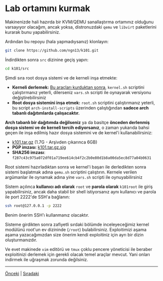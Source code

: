 # Lab ortamını kurmak 
Makinenizde hali hazırda bir KVM/QEMU sanallaştırma ortamınız olduğunu varsayıyor 
olacağım, ancak yoksa, distronuzdaki `qemu` ve `libvirt` paketlerini kurarak bunu yapabilirsiniz.

Ardından bu repoyu (hala yapmadıysanız) klonlayın:
```bash
git clone https://github.com/ngn13/k101.git
```
İndirdikten sonra `src` dizinine geçiş yapın:
```bash
cd k101/src
```
Şimdi sıra root dosya sistemi ve de kerneli inşa etmekte:
- **Kerneli derlemek:** [Bu araçları kurduktan sonra](https://www.kernel.org/doc/html/latest/process/changes.html), 
`kernel.sh` scriptini çalıştırmanız yeterli, dilerseniz `vars.sh` scripti ile oynayarak versiyonu değiştirebilirsiniz
- **Root dosya sistemini inşa etmek:** `root.sh` scriptini çalıştırmanız yeterli, bu script
`arch-install-scripts` üzerinden çalıştığından **sadece arch tabanlı dağıtımlarda çalışacaktır.**

**Arch tabanlı bir dağıtımda değilseniz** ya da basitçe **önceden derlenmiş dosya sistemi ve de kerneli
tercih ediyorsanız**, o zaman yukarıda bahsi geçen ile inşa edilmiş hazır dosya sistemini ve de
kernel'i kullanabilirsiniz:

- [k101.tar.gz](https://files.ngn.tf/p/k101.tar.gz) (1.7G - Arşivden çıkarınca 6GB)
- **PGP imzası**: [k101.tar.gz.sig](https://files.ngn.tf/p/k101.tar.gz.sig) 
- **SHA256 imzası**: `f287c43c975a072df01a719ee614cb4f2c2b0e80d1b8a00da5ec8d77a04b0631`

Root sistemi hazırladıktan sonra ve kernel'i başarı ile derledikten sonra sistemi başlatmak adına 
`qemu.sh` scriptini çalıştırın. Kernele verilen argümanlar ile oynamak adına yine `vars.sh` 
scripti ile oynuyabilirsiniz

Sistem açılınca **kullanıcı adı olarak** `root` ve **parola olarak** `k101root` ile giriş yapabilirsiniz,
ancak daha stabil bir shell istiyorsanız aynı kullanıcı ve parola ile port 2222'de SSH'a bağlanın:
```bash
ssh root@127.0.0.1 -p 2222
```
Benim önerim SSH'ı kullanmanız olacaktır. 

Sisteme girdikten sonra zafiyetli sırdaki bölümde inceleyeceğimiz kernel modülünü
root'un ev dizininde (`/root`) bulabilirsiniz. Exploitimizi aşama aşama yazacağımızdan size 
önerim kendi exploitiniz için ayrı bir dizin oluşturmanızdır.

Ve evet makinede `vim` editörü ve `tmux` çoklu pencere yöneticisi ile beraber exploitinizi 
derlemek için gerekli olacak temel araçlar mevcut. Yani onları indirmek ile uğraşmak zorunda değilsiniz.

---
[Önceki](kernel.md) | [Sıradaki](deeper.md)
